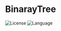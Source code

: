 # BinarayTree

![License](https://img.shields.io/badge/license-Apache-yellow)
![Language](https://img.shields.io/badge/language-c-brightgreen)

